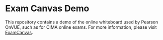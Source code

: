 # Exam Canvas Demo

This repository contains a demo of the online whiteboard used by Pearson OnVUE, such as for CIMA online exams. For more information, please visit [ExamCanvas](https://examcanvas.sanujarajasinghe.com).
